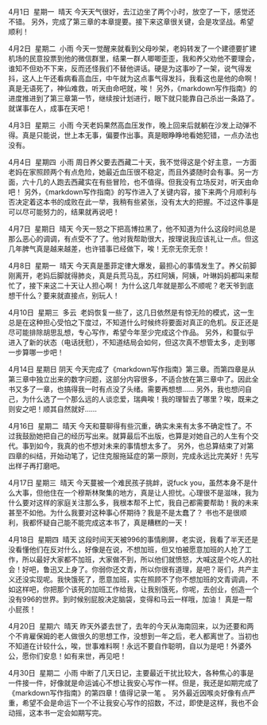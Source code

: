 4月1日  星期一  晴天
今天天气很好，去江边坐了两个小时，放空了一下，感觉还不错。
另外，完成了第三章的本章提要。接下来这章很关键，会是攻坚战。希望顺利！

4月2日  星期二  小雨
今天一觉醒来就看到父母吵架，老妈转发了一个建德要扩建机场的民意投票到他的微信群里，结果一群人唧唧歪歪，我和养父劝他不要理会，谁知不但劝不下来，反而还怪我们不替他讲话。硬是为这事吵了一架，说气得发抖，这人上午还看病看高血压，中午就为这点事气得发抖，我看这也是他的命啊！真是无语死了，神仙难救，听天由命吧就，唉！
另外，《markdown写作指南》的进度推进到了第三章第一节，继续按计划进行，眼下就只能靠自己杀出一条路了。就谋事在人，成事在天吧！

4月3日  星期三  小雨
今天老妈果然高血压发作，晚上回来后就躺在沙发上动弹不得。真是只能说，世上本无事，偏要作出事。真是眼睁睁地看她犯错，一点办法也没有。

4月4日  星期四  小雨
周日养父要去西藏二十天，我不觉得这是个好主意，一方面老妈在家照顾两个有点危险，她最近血压很不稳定，而且外婆随时会有事。另一方面，六十几的人跑去西藏实在有些冒险，也不值得。但我没有立场反对，听天由命吧！
另外，《markdown写作指南》的写作进入了关键内容，接下来两个月顺利与否决定着这本书的成败在此一举，我稍有些紧张，没有太大的把握。不过这件事是可以尽可能努力的，结果就再说吧！

4月7日  星期日  晴天
今天一怒之下把高博拉黑了，他不知道为什么这段时间总是那么恶心的调调，有点受不了了。他对我帮助很大，按理说我应该礼让一点。但这几年脾气真是越来越差，也许错事已经做下，唉！无奈无奈无奈！

4月8日  星期一  晴天
今天真是墨菲定律大爆发，最担心的事情发生了。养父前脚刚离开，老妈后脚就得肺炎，真是兵荒马乱，苏红阿姨，阿姨，叶琳妈妈都叫来帮忙了，接下来这二十天让人担心啊！
为什么这几年就是那么不顺呢？老天爷到底想干什么？要来就直接点，别玩人！

4月10日  星期三  多云 
老妈恢复一些了，这几日依然是有惊无险的模式，这一生总是在这种担心受怕之下度过，不知道什么时候终将要面对真正的危机。反正还是尽可能排除胡思乱想，专心写作，希望今年至少完成这个作品。
另外，和蔓似乎进入了新的状态（电话抚慰），不知道结局会如何，但这次真不想管太多，走到哪一步算哪一步吧！

4月14日 星期日 阴天
今天完成了《markdown写作指南》第三章。而第四章是从第三章中独立出来的数字问题，这部分内容很多，不适合放在第三章中了。因此全书又多了一章，也搞得我一时有点没了头绪。需要再想想……
另外，我也想问自己，为什么选了一个那么远的人谈恋爱，瑞典唉！我的理智去了哪里？唉，既来之则安之吧！顺其自然就好……

4月16日  星期二  晴天
今天和蔓聊得有些沉重，确实未来有太多不确定性了。不过我鼓励她把自己的经历写出来。就算最后不出版，也算是对她自己的人生有个交代。事到如今，我真的也不想对未来的事情想太多了。
另外，也总算结束了对第四章的纠结，开始动笔了，记住克服拖延症的第一原则，完成永远比完美好！先写出样子再打磨吧。

4月17日 星期三  晴天
今天蔓被一个难民孩子挑衅，说fuck you，虽然本身不是什么大事，但他住在一个穆斯林聚集的地方，真是让人担忧。心理很不是滋味，我为什么要对这样的家庭关注那么多，我根本帮不上忙，我自己都需要帮助！我的未来甚至不如他。为什么我要对这种事心怀期待？我是不是太蠢了？
书也不是很顺利，我都怀疑自己能不能完成这本书了，真是糟糕的一天！

4月18日  星期四  晴天
这段时间天天被996的事情刷屏，老实说，我看了半天还是没看懂他们在反对什么，好像是在说，不想加班，但又怕被愿意加班的人抢了工作，所以最好大家都不加班，大家做不到，所以他们就愤怒，大喊这是个吃人的社会！好吧，鲁迅又上身了。你弱你还文青，所以你很有道理，是吧？哥们，共产主义还没实现呢。我快饿死了，愿意加班，实在照顾不了你不想加班的文青调调，不如这样吧，你把那个该死的加班工作给我，让我别饿死，你呢，去创业，创造一个没有996的世界。到时候别屁股决定脑袋，变得和马云一样哦，加油！
真是一帮小屁孩！

4月20日  星期六  晴天
昨天外婆去世了，去年的今天从海南回来，以为还要和两个不肯雇保姆的老人做很久的思想工作，没想到一年之后，老人都离世了。当初也不知道在计较什么，唉，世事难料啊！永远不要自作聪明，自以为是吧！外婆外公，愿你们安息！如有来世，再见吧！

4月30日  星期二  小雨
中断了几天日记，主要最近干扰比较大，各种焦心的事是一件接一件，好像就是命运诚心不想让我安心写作一样。但是，我还是如期完成了《markdown写作指南》的第四章！值得记录一笔 。
另外最近因喉炎好像有点严重，希望不会是命运下一个不让我安心写作的招数，不过，即使是这样，我也不会动摇，这本书一定会如期写完。